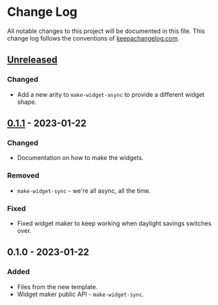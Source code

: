 # Change Log
All notable changes to this project will be documented in this file. This change log follows the conventions of [keepachangelog.com](http://keepachangelog.com/).

## [Unreleased]
### Changed
- Add a new arity to `make-widget-async` to provide a different widget shape.

## [0.1.1] - 2023-01-22
### Changed
- Documentation on how to make the widgets.

### Removed
- `make-widget-sync` - we're all async, all the time.

### Fixed
- Fixed widget maker to keep working when daylight savings switches over.

## 0.1.0 - 2023-01-22
### Added
- Files from the new template.
- Widget maker public API - `make-widget-sync`.

[Unreleased]: https://sourcehost.site/your-name/day-6/compare/0.1.1...HEAD
[0.1.1]: https://sourcehost.site/your-name/day-6/compare/0.1.0...0.1.1
